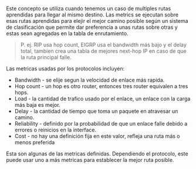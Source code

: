 Este concepto se utiliza cuando tenemos un caso de multiples rutas aprendidas para llegar al mismo destino. Las metrics se ejecutan sobre esas rutas aprendidas para elejir el mejor camino posible según un sistema de clasificación que permite dar preferencia a unas rutas sobre otras y estas sean agregadas en la tabla de enrutamiento.

> P. ej. RIP usa hop count, EIGRP usa el bandwidth más bajo y el delay total, tambien crea una tabla de mejores next-hop IP en caso de que la ruta principal falle.  

Las metricas usadas por los protocolos incluyen:
- Bandwidth - se elije segun la velocidad de enlace más rapida.
- Hop count - un hop es otro router, entonces tres router equivalen a tres hops.
- Load - la cantidad de trafico usado por el enlace, un enlace con la carga más baja es mejor. 
- Delay - la cantidad de tiempo que toma un paquete en atravesar un camino.
- Reliability - definido por la probabilidad de que un enlace falle debido a errores o reinicios en la interface.
- Cost - no hay una definición fija en este valor, refleja una ruta más o menos preferida

Esta son algunas de las metricas definidas. Dependiendo el protocolo, este puede usar uno a más metricas para establecer la mejor ruta posible. 